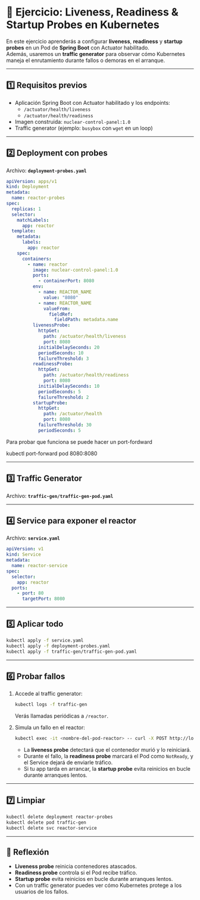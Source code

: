 # 🚦 Ejercicio: Liveness, Readiness & Startup Probes en Kubernetes

En este ejercicio aprenderás a configurar **liveness**, **readiness** y **startup probes** en un Pod de **Spring Boot** con Actuator habilitado.  
Además, usaremos un **traffic generator** para observar cómo Kubernetes maneja el enrutamiento durante fallos o demoras en el arranque.

---

## 1️⃣ Requisitos previos

- Aplicación Spring Boot con Actuator habilitado y los endpoints:
  - `/actuator/health/liveness`
  - `/actuator/health/readiness`
- Imagen construida: `nuclear-control-panel:1.0`
- Traffic generator (ejemplo: `busybox` con `wget` en un loop)

---

## 2️⃣ Deployment con probes

Archivo: **`deployment-probes.yaml`**

```yaml
apiVersion: apps/v1
kind: Deployment
metadata:
  name: reactor-probes
spec:
  replicas: 1
  selector:
    matchLabels:
      app: reactor
  template:
    metadata:
      labels:
        app: reactor
    spec:
      containers:
        - name: reactor
          image: nuclear-control-panel:1.0
          ports:
            - containerPort: 8080
          env:
            - name: REACTOR_NAME
              value: "8080"
            - name: REACTOR_NAME 
              valueFrom:
                fieldRef:
                  fieldPath: metadata.name  
          livenessProbe:
            httpGet:
              path: /actuator/health/liveness
              port: 8080
            initialDelaySeconds: 20
            periodSeconds: 10
            failureThreshold: 3
          readinessProbe:
            httpGet:
              path: /actuator/health/readiness
              port: 8080
            initialDelaySeconds: 10
            periodSeconds: 5
            failureThreshold: 2
          startupProbe:
            httpGet:
              path: /actuator/health
              port: 8080
            failureThreshold: 30
            periodSeconds: 5
```

Para probar que funciona se puede hacer un port-fordward

kubectl port-forward pod 8080:8080

---

## 3️⃣ Traffic Generator

Archivo: **`traffic-gen/traffic-gen-pod.yaml`**


---

## 4️⃣ Service para exponer el reactor

Archivo: **`service.yaml`**

```yaml
apiVersion: v1
kind: Service
metadata:
  name: reactor-service
spec:
  selector:
    app: reactor
  ports:
    - port: 80
      targetPort: 8080
```

---

## 5️⃣ Aplicar todo

```bash
kubectl apply -f service.yaml
kubectl apply -f deployment-probes.yaml
kubectl apply -f traffic-gen/traffic-gen-pod.yaml
```

---

## 6️⃣ Probar fallos

1. Accede al traffic generator:
   ```bash
   kubectl logs -f traffic-gen
   ```

   Verás llamadas periódicas a `/reactor`.

2. Simula un fallo en el reactor:
   ```bash
   kubectl exec -it <nombre-del-pod-reactor> -- curl -X POST http://localhost:8080/reactor/crash
   ```

   - La **liveness probe** detectará que el contenedor murió y lo reiniciará.  
   - Durante el fallo, la **readiness probe** marcará el Pod como `NotReady`, y el Service dejará de enviarle tráfico.  
   - Si tu app tarda en arrancar, la **startup probe** evita reinicios en bucle durante arranques lentos.

---

## 7️⃣ Limpiar

```bash
kubectl delete deployment reactor-probes
kubectl delete pod traffic-gen
kubectl delete svc reactor-service
```

---

## 📝 Reflexión

- **Liveness probe** reinicia contenedores atascados.  
- **Readiness probe** controla si el Pod recibe tráfico.  
- **Startup probe** evita reinicios en bucle durante arranques lentos.  
- Con un traffic generator puedes ver cómo Kubernetes protege a los usuarios de los fallos.
